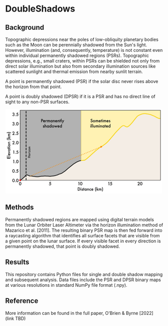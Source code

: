 # DoubleShadows

<h2>
Background
</h2>

Topographic depressions near the poles of low-obliquity planetary bodies such as the Moon can be perennially shadowed from the Sun's light. However, illumination (and, consequently, temperature) is not constant even within individual permanently shadowed regions (PSRs). Topographic depressions, e.g., small craters, within PSRs can be shielded not only from direct solar illumination but also from secondary illumination sources like scattered sunlight and thermal emission from nearby sunlit terrain.

A point is permanently shadowed (PSR) if the solar disc never rises above the horizon from that point.

A point is doubly shadowed (DPSR) if it is a PSR and has no direct line of sight to any non-PSR surfaces.

<img src="Maps/doubleshadow.jpg" alt="schematic of double shadow in lunar crater" width="500">

<h2>
Methods
</h2>
Permanently shadowed regions are mapped using digital terrain models from the Lunar Orbiter Laser Altimeter via the horizon illumination method of Mazarico et al. [2011]. The resulting binary PSR map is then fed forward into a raycasting algorithm that identifies all surface facets that are visible from a given point on the lunar surface. If every visible facet in every direction is permanently shadowed, that point is doubly shadowed.

<h2>
Results
</h2>

This repository contains Python files for single and double shadow mapping and subsequent analysis. Data files include the PSR and DPSR binary maps at various resolutions in standard NumPy file format (.npy).

<h2>
Reference
</h2>

More information can be found in the full paper, O'Brien & Byrne [2022] (link TBD)
